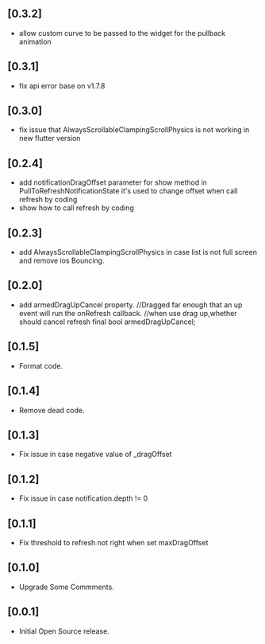 ## [0.3.2]

* allow custom curve to be passed to the widget for the pullback animation

## [0.3.1]

* fix api error base on v1.7.8

## [0.3.0]

* fix issue that AlwaysScrollableClampingScrollPhysics is not working in new flutter version 

## [0.2.4]

* add notificationDragOffset parameter for show method in PullToRefreshNotificationState
  it's used to change offset when call refresh by coding
* show how to call refresh by coding

## [0.2.3]

* add AlwaysScrollableClampingScrollPhysics in case list is not full screen and remove ios Bouncing.

## [0.2.0]

* add armedDragUpCancel property.
  //Dragged far enough that an up event will run the onRefresh callback.
  //when use drag up,whether should cancel refresh
  final bool armedDragUpCancel;

## [0.1.5]

* Format code.

## [0.1.4]

* Remove dead code.

## [0.1.3]

* Fix issue in case negative value of _dragOffset

## [0.1.2]

* Fix issue in case notification.depth != 0

## [0.1.1]

* Fix threshold to refresh not right when set maxDragOffset

## [0.1.0]

* Upgrade Some Commments.

## [0.0.1]

* Initial Open Source release.